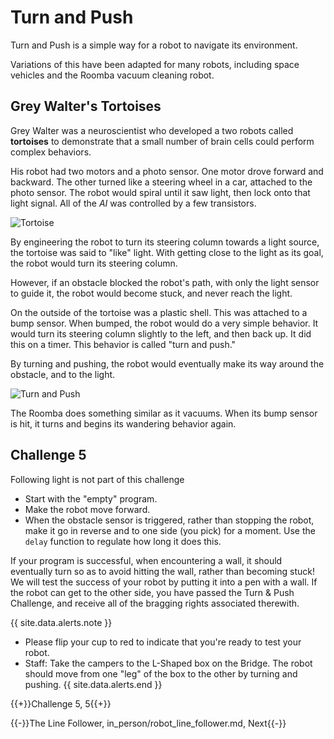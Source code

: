 # Turn and Push
Turn and Push is a simple way for a robot to navigate its environment.

Variations of this have been adapted for many robots, including space vehicles and the Roomba vacuum cleaning robot.

## Grey Walter's Tortoises

Grey Walter was a neuroscientist who developed a two robots called **tortoises**  to demonstrate that a small number of brain cells could perform complex behaviors.

His robot had two motors and a photo sensor. One motor drove forward and backward. The other turned like a steering wheel in a car, attached to the photo sensor. The robot would spiral until it saw light, then lock onto that light signal. All of the *AI* was controlled by a few transistors.

![Tortoise](img/tortoise.png)

By engineering the robot to turn its steering column towards a light source, the tortoise was said to "like" light. With getting close to the light as its goal, the robot would turn its steering column.

However, if an obstacle blocked the robot's path, with only the light sensor to guide it, the robot would become stuck, and never reach the light.

On the outside of the tortoise was a plastic shell. This was attached to a bump sensor. When bumped, the robot would do a very simple behavior. It would turn its steering column slightly to the left, and then back up. It did this on a timer. This behavior is called "turn and push."

By turning and pushing, the robot would eventually make its way around the obstacle, and to the light.

![Turn and Push](img/turn_and_push.png)

The Roomba does something similar as it vacuums. When its bump sensor is hit, it turns and begins its wandering behavior again.

## Challenge 5

Following light is not part of this challenge

- Start with the "empty" program.
- Make the robot move forward.
- When the obstacle sensor is triggered, rather than stopping the robot, make it go in reverse and to one side (you pick) for a moment. Use the `delay` function to regulate how long it does this.

If your program is successful, when encountering a wall, it should eventually turn so as to avoid hitting the wall, rather than becoming stuck! We will test the success of your robot by putting it into a pen with a wall. If the robot can get to the other side, you have passed the Turn & Push Challenge, and receive all of the bragging rights associated therewith.


{{ site.data.alerts.note }}
- Please flip your cup to red to indicate that you're ready to test your robot.
- Staff: Take the campers to the L-Shaped box on the Bridge. The robot should move from one "leg" of the box to the other by turning and pushing.
{{ site.data.alerts.end }}

{{+}}Challenge 5, 5{{+}}

{{-}}The Line Follower, in_person/robot_line_follower.md, Next{{-}}